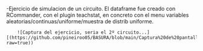 -Ejercicio de simulacion de un circuito. El dataframe fue creado con RCommander, con el plugin teachstat, en concreto con el menu variables aleatorias/continuas/uniforme/muestra de distrib uniforme.

        ![Captura del ejercicio, seria el 2º circuito...][(https://github.com/pineiroo05/BASURA/blob/main/Captura%20de%20pantalla_20250925_194028.png?raw=true))
